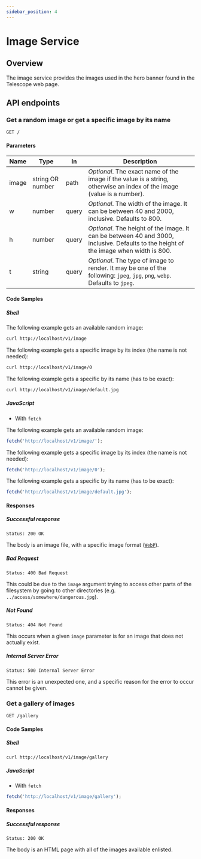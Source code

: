 ```yaml
---
sidebar_position: 4
---
```


# Image Service

## Overview

The image service provides the images used in the hero banner found in the Telescope web page.

## API endpoints

### Get a random image or get a specific image by its name

```
GET /
```

#### Parameters

| Name  | Type             | In    | Description                                                                                                                           |
| ----- | ---------------- | ----- | ------------------------------------------------------------------------------------------------------------------------------------- |
| image | string OR number | path  | _Optional_. The exact name of the image if the value is a string, otherwise an index of the image (value is a number).                |
| w     | number           | query | _Optional_. The width of the image. It can be between 40 and 2000, inclusive. Defaults to 800.                                        |
| h     | number           | query | _Optional_. The height of the image. It can be between 40 and 3000, inclusive. Defaults to the height of the image when width is 800. |
| t     | string           | query | _Optional_. The type of image to render. It may be one of the following: `jpeg`, `jpg`, `png`, `webp`. Defaults to `jpeg`.            |

#### Code Samples

##### Shell

The following example gets an available random image:

```bash
curl http://localhost/v1/image
```

The following example gets a specific image by its index (the name is not needed):

```bash
curl http://localhost/v1/image/0
```

The following example gets a specific by its name (has to be exact):

```bash
curl http://localhost/v1/image/default.jpg
```

##### JavaScript

- With `fetch`

The following example gets an available random image:

```js
fetch('http://localhost/v1/image/');
```

The following example gets a specific image by its index (the name is not needed):

```js
fetch('http://localhost/v1/image/0');
```

The following example gets a specific by its name (has to be exact):

```js
fetch('http://localhost/v1/image/default.jpg');
```

#### Responses

##### Successful response

```
Status: 200 OK
```

The body is an image file, with a specific image format ([`WebP`](https://en.wikipedia.org/wiki/WebP)).

##### Bad Request

```
Status: 400 Bad Request
```

This could be due to the `image` argument trying to access other parts of the filesystem by going to other directories (e.g. `../access/somewhere/dangerous.jpg`).

##### Not Found

```
Status: 404 Not Found
```

This occurs when a given `image` parameter is for an image that does not actually exist.

##### Internal Server Error

```
Status: 500 Internal Server Error
```

This error is an unexpected one, and a specific reason for the error to occur cannot be given.

### Get a gallery of images

```
GET /gallery
```

#### Code Samples

##### Shell

```bash
curl http://localhost/v1/image/gallery
```

##### JavaScript

- With `fetch`

```js
fetch('http://localhost/v1/image/gallery');
```

#### Responses

##### Successful response

```
Status: 200 OK
```

The body is an HTML page with all of the images available enlisted.
